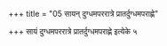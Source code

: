 +++
title = "05 सायन् दुग्धमपररात्रे प्रातर्दुग्धमपराह्णे"

+++
सायं दुग्धमपररात्रे प्रातर्दुग्धमपराह्णे इत्येके ५